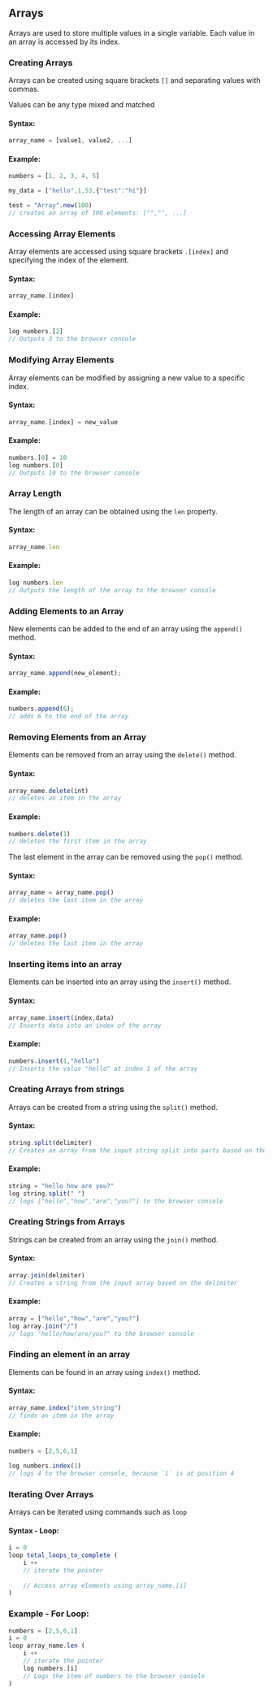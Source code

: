 ## Arrays

Arrays are used to store multiple values in a single variable. Each value in an array is accessed by its index.

### Creating Arrays

Arrays can be created using square brackets `[]` and separating values with commas.

Values can be any type mixed and matched

#### Syntax:

```js
array_name = [value1, value2, ...]
```

#### Example:

```js
numbers = [1, 2, 3, 4, 5]

my_data = ["hello",1,53,{"test":"hi"}]

test = "Array".new(100)
// creates an array of 100 elements: ["","", ...]

```

### Accessing Array Elements

Array elements are accessed using square brackets `.[index]` and specifying the index of the element.

#### Syntax:

```js
array_name.[index]
```

#### Example:

```js
log numbers.[2]
// Outputs 3 to the browser console
```

### Modifying Array Elements

Array elements can be modified by assigning a new value to a specific index.

#### Syntax:

```js
array_name.[index] = new_value
```

#### Example:

```js
numbers.[0] = 10
log numbers.[0]
// Outputs 10 to the browser console
```

### Array Length

The length of an array can be obtained using the `len` property.

#### Syntax:

```js
array_name.len
```

#### Example:

```js
log numbers.len
// Outputs the length of the array to the browser console
```

### Adding Elements to an Array

New elements can be added to the end of an array using the `append()` method.

#### Syntax:

```js
array_name.append(new_element);
```

#### Example:

```js
numbers.append(6);
// adds 6 to the end of the array
```

### Removing Elements from an Array

Elements can be removed from an array using the `delete()` method.

#### Syntax:

```js
array_name.delete(int)
// deletes an item in the array
```

#### Example:

```js
numbers.delete(1)
// deletes the first item in the array
```

The last element in the array can be removed using the `pop()` method.

#### Syntax:

```js
array_name = array_name.pop()
// deletes the last item in the array
```

#### Example:

```js
array_name.pop()
// deletes the last item in the array
```

### Inserting items into an array

Elements can be inserted into an array using the `insert()` method.

#### Syntax:

```js
array_name.insert(index,data)
// Inserts data into an index of the array
```

#### Example:

```js
numbers.insert(1,"hello")
// Inserts the value "hello" at index 1 of the array
```

### Creating Arrays from strings

Arrays can be created from a string using the `split()` method.

#### Syntax:

```js
string.split(delimiter)
// Creates an array from the input string split into parts based on the delimiter
```

#### Example:

```js
string = "hello how are you?"
log string.split(" ")
// logs ["hello","how","are","you?"] to the browser console
```

### Creating Strings from Arrays

Strings can be created from an array using the `join()` method.

#### Syntax:

```js
array.join(delimiter)
// Creates a string from the input array based on the delimiter
```

#### Example:

```js
array = ["hello","how","are","you?"]
log array.join("/")
// logs "hello/how/are/you?" to the browser console
```

### Finding an element in an array

Elements can be found in an array using `index()` method.

#### Syntax:

```js
array_name.index("item_string")
// finds an item in the array
```

#### Example:

```js
numbers = [2,5,6,1]

log numbers.index(1)
// logs 4 to the browser console, because `1` is at position 4
```

### Iterating Over Arrays

Arrays can be iterated using commands such as `loop`

#### Syntax - Loop:

```js
i = 0
loop total_loops_to_complete (
    i ++
    // iterate the pointer
    
    // Access array elements using array_name.[i]
)
```

### Example - For Loop:

```js
numbers = [2,5,6,1]
i = 0
loop array_name.len (
    i ++
    // iterate the pointer
    log numbers.[i]
    // Logs the item of numbers to the browser console
)
```
